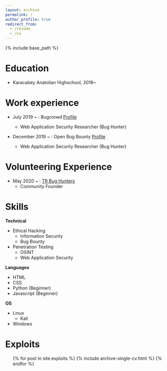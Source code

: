 ```yaml
---
layout: archive
permalink: /
author_profile: true
redirect_from:
  - /resume
  - /cv
---
```


{% include base_path %}

Education
======
* Karacabey Anatolian Highschool, 2018~



Work experience
======

* July 2019 ~ : Bugcrowd [Profile](https://bugcrowd.com/zunfixe)
  - Web Application Security Researcher (Bug Hunter)

* December 2019 ~ : Open Bug Bounty [Profile](https://www.openbugbounty.org/researchers/MertC/)
  - Web Application Security Researcher (Bug Hunter)


Volunteering Experience
======

* May 2020 ~ : [TR Bug Hunters](https://twitter.com/trbughunters)
  - Community Founder


Skills
======
**Technical**
* Ethical Hacking
  * Information Security
  * Bug Bounty
* Penetration Testing
  * OSINT
  * Web Application Security

**Languages**
* HTML
* CSS
* Python (Beginner)
* Javascript (Beginner)

**OS**
* Linux 
  * Kali
* Windows




  
Exploits
======
  <ul>{% for post in site.exploits %}
    {% include archive-single-cv.html %}
  {% endfor %}</ul>


